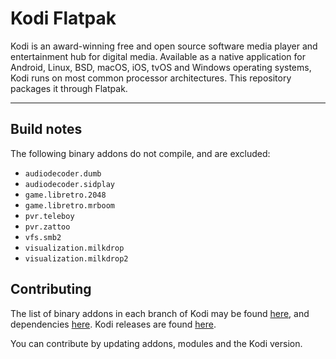 # Kodi Flatpak

Kodi is an award-winning free and open source software media player and
entertainment hub for digital media. Available as a native application for
Android, Linux, BSD, macOS, iOS, tvOS and Windows operating systems, Kodi runs
on most common processor architectures. This repository packages it through
Flatpak.

---

## Build notes

The following binary addons do not compile, and are excluded:
 * `audiodecoder.dumb`
 * `audiodecoder.sidplay`
 * `game.libretro.2048`
 * `game.libretro.mrboom`
 * `pvr.teleboy`
 * `pvr.zattoo`
 * `vfs.smb2`
 * `visualization.milkdrop`
 * `visualization.milkdrop2`

## Contributing

The list of binary addons in each branch of Kodi may be found
[here](https://github.com/xbmc/repo-binary-addons/), and dependencies
[here](https://github.com/xbmc/xbmc/tree/master/tools/depends/target). Kodi
releases are found [here](https://github.com/xbmc/xbmc/releases).

You can contribute by updating addons, modules and the Kodi version.
